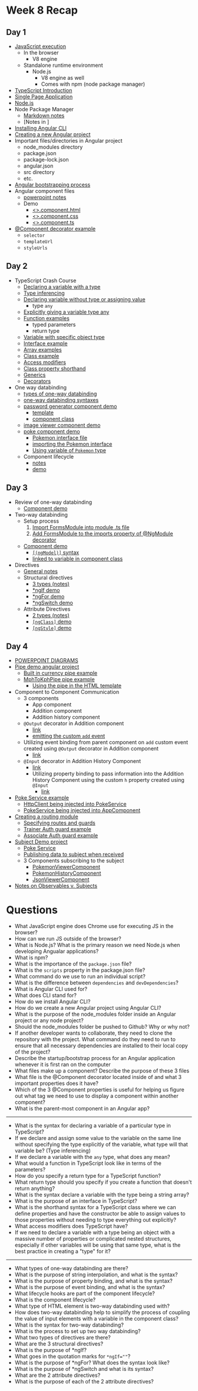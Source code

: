 # Week 8 Recap

## Day 1
- [JavaScript execution](https://github.com/211018jwa/training/blob/main/week-8/day-1/intro-to-angular.pdf)
    - In the browser
        - V8 engine
    - Standalone runtime environment
        - Node.js
            - V8 engine as well
            - Comes with npm (node package manager)
- [TypeScript Introduction](https://github.com/211018jwa/training/blob/main/week-8/day-1/intro-angular.md#typescript)
- [Single Page Application](https://github.com/211018jwa/training/blob/main/week-8/day-1/intro-angular.md#single-page-application-spa)
- [Node.js](https://github.com/211018jwa/training/blob/main/week-8/day-1/intro-to-angular.pdf)
- Node Package Manager
    - [Markdown notes](https://github.com/211018jwa/training/blob/main/week-8/day-1/intro-angular.md#node-package-manager)
    - [Notes in ]
- [Installing Angular CLI](https://github.com/211018jwa/training/blob/main/week-8/day-1/intro-to-angular.pdf)
- [Creating a new Angular project](https://github.com/211018jwa/training/blob/main/week-8/day-1/intro-to-angular.pdf)
- Important files/directories in Angular project
    - node_modules directory
    - package.json
    - package-lock.json
    - angular.json
    - src directory
    - etc.
- [Angular bootstrapping process](https://github.com/211018jwa/training/blob/main/week-8/day-1/intro-to-angular.pdf)
- Angular component files
    - [powerpoint notes](https://github.com/211018jwa/training/blob/main/week-8/day-1/intro-to-angular.pdf)
    - Demo
        - [<>.component.html](https://github.com/211018jwa/training/blob/main/week-8/day-1/my-first-angular-project/src/app/app.component.html)
        - [<>.component.css](https://github.com/211018jwa/training/blob/main/week-8/day-1/my-first-angular-project/src/app/app.component.css)
        - [<>.component.ts](https://github.com/211018jwa/training/blob/main/week-8/day-1/my-first-angular-project/src/app/app.component.ts)
- [@Component decorator example](https://github.com/211018jwa/training/blob/main/week-8/day-1/my-first-angular-project/src/app/app.component.ts#L29-L33)
    - `selector`
    - `templateUrl`
    - `styleUrls`

## Day 2
- TypeScript Crash Course
    - [Declaring a variable with a type](https://github.com/211018jwa/training/blob/main/week-8/day-2/typescript-crash-course/index.ts#L34)
    - [Type inferencing](https://github.com/211018jwa/training/blob/main/week-8/day-2/typescript-crash-course/index.ts#L39)
    - [Declaring variable without type or assigning value](https://github.com/211018jwa/training/blob/main/week-8/day-2/typescript-crash-course/index.ts#L44)
        - type `any`
    - [Explicitly giving a variable type any](https://github.com/211018jwa/training/blob/main/week-8/day-2/typescript-crash-course/index.ts#L49)
    - [Function examples](https://github.com/211018jwa/training/blob/main/week-8/day-2/typescript-crash-course/index.ts#L80-L94)
        - typed parameters
        - return type
    - [Variable with specific object type](https://github.com/211018jwa/training/blob/main/week-8/day-2/typescript-crash-course/index.ts#L127)
    - [Interface example](https://github.com/211018jwa/training/blob/main/week-8/day-2/typescript-crash-course/index.ts#L129-L146)
    - [Array examples](https://github.com/211018jwa/training/blob/main/week-8/day-2/typescript-crash-course/index.ts#L148-L158)
    - [Class example](https://github.com/211018jwa/training/blob/main/week-8/day-2/typescript-crash-course/index.ts#L160-L172)
    - [Access modifiers](https://github.com/211018jwa/training/blob/main/week-8/day-2/typescript-crash-course/index.ts#L174-L203)
    - [Class property shorthand](https://github.com/211018jwa/training/blob/main/week-8/day-2/typescript-crash-course/index.ts#L213-L223)
    - [Generics](https://github.com/211018jwa/training/blob/main/week-8/day-2/typescript-crash-course/index.ts#L225-L249)
    - [Decorators](https://github.com/211018jwa/training/blob/main/week-8/day-2/typescript-crash-course/index.ts#L251-L276)
- One way databinding
    - [types of one-way databinding](https://github.com/211018jwa/training/blob/main/week-8/day-2/one-way-databinding-app/src/app/password-generator/password-generator.component.html#L1-L7)
    - [one-way databinding syntaxes](https://github.com/211018jwa/training/blob/main/week-8/day-2/one-way-databinding-app/src/app/password-generator/password-generator.component.html#L10-L28)
    - [password generator component demo](https://github.com/211018jwa/training/tree/main/week-8/day-2/one-way-databinding-app/src/app/password-generator)
        - [template](https://github.com/211018jwa/training/blob/main/week-8/day-2/one-way-databinding-app/src/app/password-generator/password-generator.component.html#L30-L41)
        - [component class](https://github.com/211018jwa/training/blob/main/week-8/day-2/one-way-databinding-app/src/app/password-generator/password-generator.component.ts#L8-L34)
    - [image viewer component demo](https://github.com/211018jwa/training/tree/main/week-8/day-2/one-way-databinding-app/src/app/password-generator)
    - [poke component demo](https://github.com/211018jwa/training/tree/main/week-8/day-2/one-way-databinding-app/src/app/poke)
        - [Pokemon interface file](https://github.com/211018jwa/training/blob/main/week-8/day-2/one-way-databinding-app/src/app/Pokemon.ts)
        - [importing the Pokemon interface](https://github.com/211018jwa/training/blob/main/week-8/day-2/one-way-databinding-app/src/app/poke/poke.component.ts#L3)
        - [Using variable of `Pokemon` type](https://github.com/211018jwa/training/blob/main/week-8/day-2/one-way-databinding-app/src/app/poke/poke.component.ts#L12-L16)
    - Component lifecycle
        - [notes](https://github.com/211018jwa/training/blob/main/week-8/day-2/component-lifecycle.md)
        - [demo](https://github.com/211018jwa/training/blob/main/week-8/day-2/one-way-databinding-app/src/app/demo/demo.component.ts#L10-L28)

## Day 3
- Review of one-way databinding
    - [Component demo](https://github.com/211018jwa/training/tree/main/week-8/day-3/two-way-databinding/src/app/one-way-db-demo)
- Two-way databinding
    - Setup process
        1. [Import FormsModule into module .ts file](https://github.com/211018jwa/training/blob/main/week-8/day-3/two-way-databinding/src/app/app.module.ts#L3)
        2. [Add FormsModule to the imports property of @NgModule decorator](https://github.com/211018jwa/training/blob/main/week-8/day-3/two-way-databinding/src/app/app.module.ts#L19)
    - [Component demo](https://github.com/211018jwa/training/tree/main/week-8/day-3/two-way-databinding/src/app/two-way-db-demo)
        - [`[(ngModel)]` syntax](https://github.com/211018jwa/training/blob/main/week-8/day-3/two-way-databinding/src/app/two-way-db-demo/two-way-db-demo.component.html#L4)
        - [linked to variable in component class](https://github.com/211018jwa/training/blob/main/week-8/day-3/two-way-databinding/src/app/two-way-db-demo/two-way-db-demo.component.ts#L10)
- Directives
    - [General notes](https://github.com/211018jwa/training/blob/main/week-8/day-3/directives/src/app/structural-directives-demo/structural-directives-demo.component.html#L2-L4)
    - Structural directives
        - [3 types (notes)](https://github.com/211018jwa/training/blob/main/week-8/day-3/directives/src/app/structural-directives-demo/structural-directives-demo.component.html#L9-L13)
        - [*ngIf demo](https://github.com/211018jwa/training/blob/main/week-8/day-3/directives/src/app/structural-directives-demo/structural-directives-demo.component.html#L15-L18)
        - [*ngFor demo](https://github.com/211018jwa/training/blob/main/week-8/day-3/directives/src/app/structural-directives-demo/structural-directives-demo.component.html#L22-L39)
        - [*ngSwitch demo](https://github.com/211018jwa/training/blob/main/week-8/day-3/directives/src/app/structural-directives-demo/structural-directives-demo.component.html#L43-L145)
    - Attribute Directives
        - [2 types (notes)](https://github.com/211018jwa/training/blob/main/week-8/day-3/directives/src/app/attribute-directives-demo/attribute-directives-demo.component.html#L1-L16)
        - [`[ngClass]` demo](https://github.com/211018jwa/training/blob/main/week-8/day-3/directives/src/app/attribute-directives-demo/attribute-directives-demo.component.html#L19-L32)
        - [`[ngStyle]` demo](https://github.com/211018jwa/training/blob/main/week-8/day-3/directives/src/app/attribute-directives-demo/attribute-directives-demo.component.html#L36-L43)

## Day 4
- [POWERPOINT DIAGRAMS](https://github.com/211018jwa/training/blob/main/week-8/day-4/powerpoint.pdf)
- [Pipe demo angular project](https://github.com/211018jwa/training/tree/main/week-8/day-4/pipe-demo)
    - [Built in currency pipe example](https://github.com/211018jwa/training/blob/main/week-8/day-4/pipe-demo/src/app/app.component.html#L2)
    - [MphToKphPipe pipe example](https://github.com/211018jwa/training/blob/main/week-8/day-4/pipe-demo/src/app/mph-to-kph.pipe.ts)
        - [Using the pipe in the HTML template](https://github.com/211018jwa/training/blob/main/week-8/day-4/pipe-demo/src/app/app.component.html#L10)
- Component to Component Communication
    - 3 components
        - App component
        - Addition component
        - Addition history component
    - `@Output` decorator in Addition component
        - [link](https://github.com/211018jwa/training/blob/main/week-8/day-4/component-to-component/src/app/addition/addition.component.ts#L14-L15)
        - [emitting the custom `add` event](https://github.com/211018jwa/training/blob/main/week-8/day-4/component-to-component/src/app/addition/addition.component.ts#L27)
    - Utilizing event binding from parent component on `add` custom event created using `@Output` decorator in Addition component
        - [link](https://github.com/211018jwa/training/blob/main/week-8/day-4/component-to-component/src/app/app.component.html#L8)
    - `@Input` decorator in Addition History Component
        - [link](https://github.com/211018jwa/training/blob/main/week-8/day-4/component-to-component/src/app/addition-history/addition-history.component.ts#L10-L11)
        - Utilizing property binding to pass information into the Addition History Component using the custom `h` property created using `@Input`
            - [link](https://github.com/211018jwa/training/blob/main/week-8/day-4/component-to-component/src/app/app.component.html#L3)
- [Poke Service example](https://github.com/211018jwa/training/blob/main/week-8/day-4/service-demo/src/app/poke.service.ts)
    - [HttpClient being injected into PokeService](https://github.com/211018jwa/training/blob/main/week-8/day-4/service-demo/src/app/poke.service.ts#L13-L15)
    - [PokeService being injected into AppComponent](https://github.com/211018jwa/training/blob/main/week-8/day-4/service-demo/src/app/app.component.ts#L18-L20)
- [Creating a routing module](https://github.com/211018jwa/training/blob/main/week-8/day-4/routing-demo/src/app/app-routing.module.ts)
    - [Specifying routes and guards](https://github.com/211018jwa/training/blob/main/week-8/day-4/routing-demo/src/app/app-routing.module.ts#L10-L12)
    - [Trainer Auth guard example](https://github.com/211018jwa/training/blob/main/week-8/day-4/routing-demo/src/app/trainer-auth.guard.ts)
    - [Associate Auth guard example](https://github.com/211018jwa/training/blob/main/week-8/day-4/routing-demo/src/app/associate-auth.guard.ts)
- [Subject Demo project](https://github.com/211018jwa/training/tree/main/week-8/day-4/subject-demo)
    - [Poke Service](https://github.com/211018jwa/training/blob/main/week-8/day-4/subject-demo/src/app/poke.service.ts)
    - [Publishing data to subject when received](https://github.com/211018jwa/training/blob/main/week-8/day-4/subject-demo/src/app/poke.service.ts#L23)
    - 3 Components subscribing to the subject
        - [PokemonViewerComponent](https://github.com/211018jwa/training/blob/main/week-8/day-4/subject-demo/src/app/pokemon-viewer/pokemon-viewer.component.ts#L21-L23)
        - [PokemonHistoryComponent](https://github.com/211018jwa/training/blob/main/week-8/day-4/subject-demo/src/app/pokemon-history/pokemon-history.component.ts#L21-L23)
        - [JsonViewerComponent](https://github.com/211018jwa/training/blob/main/week-8/day-4/subject-demo/src/app/json-viewer/json-viewer.component.ts#L17-L19)
- [Notes on Observables v. Subjects](https://github.com/211018jwa/training/blob/main/week-8/day-4/rxjs-observables-and-subjects.md)

# Questions
* What JavaScript engine does Chrome use for executing JS in the browser?
* How can we run JS outside of the browser?
* What is Node.js? What is the primary reason we need Node.js when developing Angualar applications?
* What is npm?
* What is the importance of the `package.json` file?
* What is the `scripts` property in the package.json file?
* What command do we use to run an individual script?
* What is the difference between `dependencies` and `devDependencies`?
* What is Angular CLI used for?
* What does CLI stand for?
* How do we install Angular CLI?
* How do we create a new Angular project using Angular CLI?
* What is the purpose of the node_modules folder inside an Angular project or any node project?
* Should the node_modules folder be pushed to Github? Why or why not?
* If another developer wants to collaborate, they need to clone the repository with the project. What command do they need to run to ensure that all necessary dependencies are installed to their local copy of the project?
* Describe the startup/bootstrap process for an Angular application whenever it is first ran on the computer
* What files make up a component? Describe the purpose of these 3 files
* What file is the @Component decorator located inside of and what 3 important properties does it have?
* Which of the 3 @Component properties is useful for helping us figure out what tag we need to use to display a component within another component?
* What is the parent-most component in an Angular app?
---
* What is the syntax for declaring a variable of a particular type in TypeScript?
* If we declare and assign some value to the variable on the same line without specifying the type explicitly of the variable, what type will that variable be? (Type inferencing)
* If we declare a variable with the `any` type, what does any mean?
* What would a function in TypeScript look like in terms of the parameters?
* How do you specify a return type for a TypeScript function?
* What return type should you specify if you create a function that doesn't return anything?
* What is the syntax declare a variable with the type being a string array?
* What is the purpose of an interface in TypeScript?
* What is the shorthand syntax for a TypeScript class where we can define properties and have the constructor be able to assign values to those properties without needing to type everything out explicitly?
* What access modifiers does TypeScript have?
* If we need to declare a variable with a type being an object with a massive number of properties or complicated nested structures, especially if other variables will be using that same type, what is the best practice in creating a "type" for it?
---
* What types of one-way databinding are there?
* What is the purpose of string interpolation, and what is the syntax?
* What is the purpose of property binding, and what is the syntax?
* What is the purpose of event binding, and what is the syntax?
* What lifecycle hooks are part of the component lifecycle?
* What is the component lifecycle?
* What type of HTML element is two-way databinding used with?
* How does two-way databinding help to simplify the process of coupling the value of input elements with a variable in the component class?
* What is the syntax for two-way databinding?
* What is the process to set up two way databinding?
* What two types of directives are there?
* What are the 3 structural directives?
* What is the purpose of *ngIf?
* What goes in the quotation marks for `*ngIf=""`?
* What is the purpose of *ngFor? What does the syntax look like?
* What is the purpose of *ngSwitch and what is its syntax?
* What are the 2 attribute directives?
* What is the purpose of each of the 2 attribute directives?